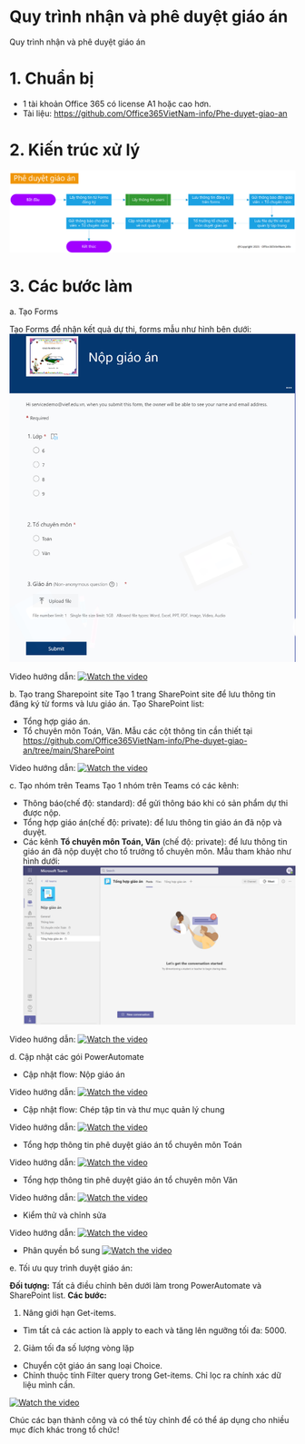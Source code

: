 # Quy trình nhận và phê duyệt giáo án
Quy trình nhận và phê duyệt giáo án

# 1. Chuẩn bị
- 1 tài khoản Office 365 có license A1 hoặc cao hơn.
- Tài liệu: https://github.com/Office365VietNam-info/Phe-duyet-giao-an

# 2. Kiến trúc xử lý
![alt text](https://github.com/Office365VietNam-info/Phe-duyet-giao-an/blob/main/Architecture/Architecture.png?raw=true)

# 3. Các bước làm
a. Tạo Forms

Tạo Forms để nhận kết quả dự thi, forms mẫu như hình bên dưới:
![alt text](https://github.com/Office365VietNam-info/Phe-duyet-giao-an/blob/main/Images/Forms.png?raw=true)

Video hướng dẫn:
[![Watch the video](https://img.youtube.com/vi/NHzyIHOkm1k/maxresdefault.jpg)](https://youtu.be/NHzyIHOkm1k)

b. Tạo trang Sharepoint site
Tạo 1 trang SharePoint site để lưu thông tin đăng ký từ forms và lưu giáo án.
Tạo SharePoint list: 
- Tổng hợp giáo án.
- Tổ chuyên môn Toán, Văn.
Mẫu các cột thông tin cần thiết tại https://github.com/Office365VietNam-info/Phe-duyet-giao-an/tree/main/SharePoint

Video hướng dẫn:
[![Watch the video](https://img.youtube.com/vi/ESS-wGbG1Tw/maxresdefault.jpg)](https://youtu.be/ESS-wGbG1Tw)

c. Tạo nhóm trên Teams
Tạo 1 nhóm trên Teams có các kênh:
- Thông báo(chế độ: standard): để gửi thông báo khi có sản phẩm dự thi được nộp.
- Tổng hợp giáo án(chế độ: private): để lưu thông tin giáo án đã nộp và duyệt.
- Các kênh **Tổ chuyên môn Toán, Văn** (chế độ: private): để lưu thông tin giáo án đã nộp duyệt cho tổ trưởng tổ chuyên môn.
Mẫu tham khảo như hình dưới:
![alt text](https://github.com/Office365VietNam-info/Phe-duyet-giao-an/blob/main/Images/Teams.png?raw=true)

Video hướng dẫn:
[![Watch the video](https://img.youtube.com/vi/17Vnce8bR3U/maxresdefault.jpg)](https://youtu.be/17Vnce8bR3U)

d. Cập nhật các gói PowerAutomate
- Cập nhật flow: Nộp giáo án

Video hướng dẫn:
[![Watch the video](https://img.youtube.com/vi/qSfdUHt7OLw/maxresdefault.jpg)](https://youtu.be/qSfdUHt7OLw)

- Cập nhật flow: Chép tập tin và thư mục quản lý chung

Video hướng dẫn:
[![Watch the video](https://img.youtube.com/vi/o_dVGseGH_0/maxresdefault.jpg)](https://youtu.be/o_dVGseGH_0)

- Tổng hợp thông tin phê duyệt giáo án tổ chuyên môn Toán

Video hướng dẫn:
[![Watch the video](https://img.youtube.com/vi/oUk4Nb6FPyU/maxresdefault.jpg)](https://youtu.be/oUk4Nb6FPyU)

- Tổng hợp thông tin phê duyệt giáo án tổ chuyên môn Văn

Video hướng dẫn:
[![Watch the video](https://img.youtube.com/vi/lKPZ4Go5cXg/maxresdefault.jpg)](https://youtu.be/lKPZ4Go5cXg)

- Kiểm thử và chỉnh sửa

Video hướng dẫn:
[![Watch the video](https://img.youtube.com/vi/ruFBcRq13ro/maxresdefault.jpg)](https://youtu.be/ruFBcRq13ro)

- Phân quyền bổ sung
[![Watch the video](https://img.youtube.com/vi/smzWwlMVOF0/maxresdefault.jpg)](https://youtu.be/smzWwlMVOF0)

e. Tối ưu quy trình duyệt giáo án:

**Đối tượng:** Tất cả điều chỉnh bên dưới làm trong PowerAutomate và SharePoint list.
**Các bước:**
1. Nâng giới hạn Get-items.
 - Tìm tất cả các action là apply to each và tăng lên ngưỡng tối đa: 5000.
2. Giảm tối đa số lượng vòng lặp
 - Chuyển cột giáo án sang loại Choice.
 - Chỉnh thuộc tính Filter query trong Get-items. Chỉ lọc ra chính xác dữ liệu mình cần.

[![Watch the video](https://img.youtube.com/vi/HNbF_HwPkMw/maxresdefault.jpg)](https://youtu.be/HNbF_HwPkMw)

Chúc các bạn thành công và có thể tùy chỉnh để có thể áp dụng cho nhiều mục đích khác trong tổ chức!
